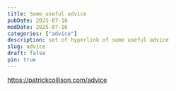 ```yaml
---
title: Some useful advice
pubDate: 2025-07-16
modDate: 2025-07-16
categories: ["advice"]
description: set of hyperlink of some useful advice
slug: advice
draft: false
pin: true
---
```


https://patrickcollison.com/advice